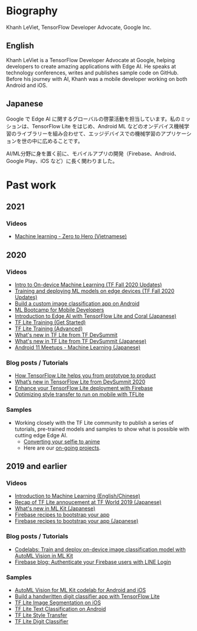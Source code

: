 # Biography

Khanh LeViet, TensorFlow Developer Advocate, Google Inc.

## English
Khanh LeViet is a TensorFlow Developer Advocate at Google, helping developers to create amazing applications with Edge AI. He speaks at technology conferences, writes and publishes sample code on GitHub. Before his journey with AI, Khanh was a mobile developer working on both Android and iOS. 

## Japanese
Google で Edge AI に関するグローバルの啓蒙活動を担当しています。私のミッションは、TensorFlow Lite をはじめ、Android ML などのオンデバイス機械学習のライブラリーを組み合わせて、エッジデバイスでの機械学習のアプリケーションを世の中に広めることです。

AI/ML分野に身を置く前に、モバイルアプリの開発（Firebase、Android、Google Play、iOS など）に長く関わりました。

# Past work

## 2021

### Videos
* [Machine learning - Zero to Hero (Vietnamese)](https://www.youtube.com/watch?v=NVsw-JrXv9I&list=PLQY2H8rRoyvxNqk9EV5VP5fS0cWEXW5QQ)

## 2020 

### Videos
* [Intro to On-device Machine Learning (TF Fall 2020 Updates)](https://www.youtube.com/watch?v=Zg0t3f90n6Q)
* [Training and deploying ML models on edge devices (TF Fall 2020 Updates)](https://www.youtube.com/watch?v=0d-2551pQcM)
* [Build a custom image classification app on Android](https://youtu.be/s_XOVkjXQbU)
* [ML Bootcamp for Mobile Developers](https://youtu.be/uMokEy_921Q?t=290)
* [Introduction to Edge AI with TensorFlow Lite and Coral (Japanese)](https://youtu.be/pIilIDY1v4g?list=PLx--cSjgRP_RQdOWJkktvswaHJH0Sko6G)
* [TF Lite Training (Get Started)](https://drive.google.com/file/d/1aM3HhMWEsOdUehZMkEb-Efz5PtD371UZ/view?usp=sharing)
* [TF Lite Training (Advanced)](https://drive.google.com/file/d/1o_EMae0N9pGRhMpJjrPvIBNekRcAXQlq/view?usp=sharing)
* [What's new in TF Lite from TF DevSummit](https://youtu.be/shqlDPJxBe0)
* [What's new in TF Lite from TF DevSummit (Japanese)](https://youtu.be/tURVY61FQdA?t=5143)
* [Android 11 Meetups - Machine Learning (Japanese)](https://developersonair.withgoogle.com/events/a11meetups-jp/watch?talk=ml)

### Blog posts / Tutorials
* [How TensorFlow Lite helps you from prototype to product](https://blog.tensorflow.org/2020/04/how-tensorflow-lite-helps-you-from-prototype-to-product.html)
* [What’s new in TensorFlow Lite from DevSummit 2020](https://blog.tensorflow.org/2020/04/whats-new-in-tensorflow-lite-from-devsummit-2020.html)
* [Enhance your TensorFlow Lite deployment with Firebase](https://blog.tensorflow.org/2020/06/enhance-your-tensorflow-lite-deployment-with-firebase.html)
* [Optimizing style transfer to run on mobile with TFLite](https://blog.tensorflow.org/2020/04/optimizing-style-transfer-to-run-on-mobile-with-tflite.html)

### Samples
* Working closely with the TF Lite community to publish a series of tutorials, pre-trained models and samples to show what is possible with cutting edge Edge AI.
  * [Converting your selfie to anime](https://twitter.com/margaretmz/status/1283240808443809793) 
  * Here are our [on-going projects](https://github.com/ml-gde/e2e-tflite-tutorials/issues).

## 2019 and earlier

### Videos
* [Introduction to Machine Learning (English/Chinese)](https://www.bilibili.com/video/av68057077/)
* [Recap of TF Lite annoucement at TF World 2019 (Japanese)](https://youtu.be/c1WdEpssND8?t=1477)
* [What's new in ML Kit (Japanese)](https://youtu.be/0-sDBk7Rv-w)
* [Firebase recipes to bootstrap your app](https://youtu.be/_ErGooSuTPA)
* [Firebase recipes to bootstrap your app (Japanese)](https://youtu.be/Hckk2tyBQq0?list=PL6JjkP52HWex-oX7-zGAbAiak3XxaY5aJ)

### Blog posts / Tutorials
* [Codelabs: Train and deploy on-device image classification model with AutoML Vision in ML Kit](https://codelabs.developers.google.com/codelabs/automl-vision-edge-in-mlkit/#0)
* [Firebase blog: Authenticate your Firebase users with LINE Login](https://firebase.googleblog.com/2016/11/authenticate-your-firebase-users-with-line-login.html)

### Samples
* [AutoML Vision for ML Kit codelab for Android and iOS](https://github.com/googlecodelabs/automl-vision-edge-in-mlkit/)
* [Build a handwritten digit classifier app with TensorFlow Lite](https://codelabs.developers.google.com/codelabs/digit-classifier-tflite/#0)
* [TF Lite Image Segmentation on iOS](https://github.com/tensorflow/examples/tree/master/lite/examples/image_segmentation)
* [TF Lite Text Classification on Android](https://github.com/tensorflow/examples/tree/master/lite/examples/text_classification/android)
* [TF Lite Style Transfer](https://www.tensorflow.org/lite/models/style_transfer/overview)
* [TF Lite Digit Classifier](https://github.com/tensorflow/examples/tree/master/lite/examples/digit_classifier)
